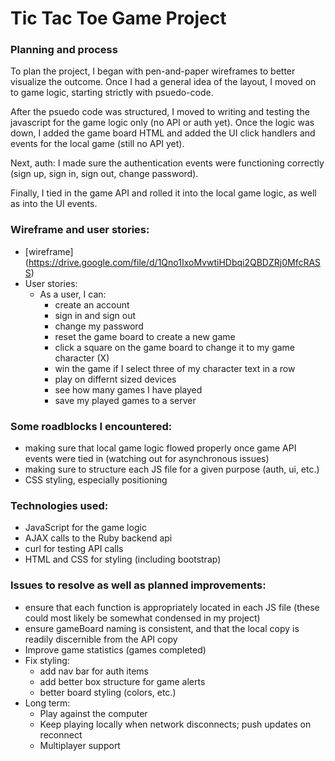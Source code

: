 

# Tic Tac Toe Game Project


### Planning and process

To plan the project, I began with pen-and-paper wireframes to better visualize the outcome.  Once I had a general idea of the layout, I moved on to game logic,
starting strictly with psuedo-code.

After the psuedo code was structured, I moved to writing and testing the javascript for the game logic only (no API or auth yet).  Once the logic was down, I added the game board HTML and added the UI click handlers and events for the local game (still no API yet).

Next, auth:  I made sure the authentication events were functioning correctly (sign up, sign in, sign out, change password).

Finally, I tied in the game API and rolled it into the local game logic, as well as into the UI events.

### Wireframe and user stories:
+ [wireframe] (https://drive.google.com/file/d/1Qno1IxoMvwtiHDbqi2QBDZRj0MfcRASS)
+ User stories:
  - As a user, I can:
    - create an account
    - sign in and sign out
    - change my password
    - reset the game board to create a new game
    - click a square on the game board to change it to my game character (X)
    - win the game if I select three of my character text in a row
    - play on differnt sized devices
    - see how many games I have played
    - save my played games to a server

### Some roadblocks I encountered:
+ making sure that local game logic flowed properly once game API events were tied in (watching out for asynchronous issues)
+ making sure to structure each JS file for a given purpose (auth, ui, etc.)
+ CSS styling, especially positioning

### Technologies used:
+ JavaScript for the game logic
+ AJAX calls to the Ruby backend api
+ curl for testing API calls
+ HTML and CSS for styling (including bootstrap)

### Issues to resolve as well as planned improvements:
+ ensure that each function is appropriately located in each JS file (these could most likely be somewhat condensed in my project)
+ ensure gameBoard naming is consistent, and that the local copy is readily discernible from the API copy
+ Improve game statistics (games completed)
+ Fix styling:
  - add nav bar for auth items
  - add better box structure for game alerts
  - better board styling (colors, etc.)
+ Long term:
  - Play against the computer
  - Keep playing locally when network disconnects; push updates on reconnect
  - Multiplayer support
